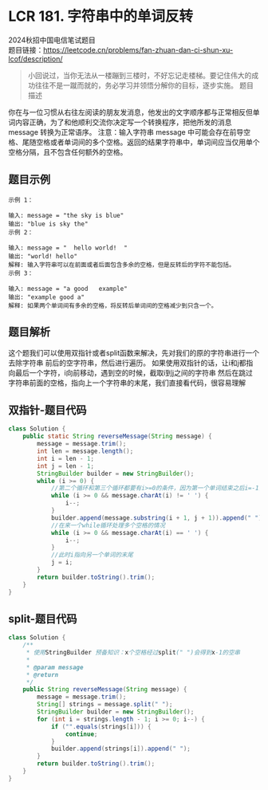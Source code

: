 # LCR 181. 字符串中的单词反转
2024秋招中国电信笔试题目<br>
题目链接：https://leetcode.cn/problems/fan-zhuan-dan-ci-shun-xu-lcof/description/


> 小回说过，当你无法从一楼蹦到三楼时，不好忘记走楼梯。要记住伟大的成功往往不是一蹴而就的，务必学习并领悟分解你的目标，逐步实施。
题目描述

你在与一位习惯从右往左阅读的朋友发消息，他发出的文字顺序都与正常相反但单词内容正确，为了和他顺利交流你决定写一个转换程序，把他所发的消息 message 转换为正常语序。
注意：输入字符串 message 中可能会存在前导空格、尾随空格或者单词间的多个空格。返回的结果字符串中，单词间应当仅用单个空格分隔，且不包含任何额外的空格。


## 题目示例
~~~
示例 1：

输入: message = "the sky is blue"
输出: "blue is sky the"
示例 2：

输入: message = "  hello world!  "
输出: "world! hello"
解释: 输入字符串可以在前面或者后面包含多余的空格，但是反转后的字符不能包括。
示例 3：

输入: message = "a good   example"
输出: "example good a"
解释: 如果两个单词间有多余的空格，将反转后单词间的空格减少到只含一个。
~~~

## 题目解析
这个题我们可以使用双指针或者split函数来解决，先对我们的原的字符串进行一个去除字符串
前后的空字符串，然后进行遍历。
如果使用双指针的话，让i和j都指向最后一个字符，i向前移动，遇到空的时候，截取i到j之间的字符串
然后在跳过字符串前面的空格，指向上一个字符串的末尾，我们直接看代码，很容易理解
## 双指针-题目代码
~~~ java
class Solution {
    public static String reverseMessage(String message) {
        message = message.trim();
        int len = message.length();
        int i = len - 1;
        int j = len - 1;
        StringBuilder builder = new StringBuilder();
        while (i >= 0) {
            //第二个循环和第三个循环都要有i>=0的条件，因为第一个单词结束之后i=-1，charAt(-1)会报错
            while (i >= 0 && message.charAt(i) != ' ') {
                i--;
            }
            builder.append(message.substring(i + 1, j + 1)).append(" ");
            //在来一个while循环处理多个空格的情况
            while (i >= 0 && message.charAt(i) == ' ') {
                i--;
            }
            //此时i指向另一个单词的末尾
            j = i;
        }
        return builder.toString().trim();
    }
}
~~~
## split-题目代码
~~~java
class Solution {
    /**
     * 使用StringBuilder 预备知识：x个空格经过split(" ")会得到x-1的空串
     *
     * @param message
     * @return
     */
    public String reverseMessage(String message) {
        message = message.trim();
        String[] strings = message.split(" ");
        StringBuilder builder = new StringBuilder();
        for (int i = strings.length - 1; i >= 0; i--) {
            if ("".equals(strings[i])) {
                continue;
            }
            builder.append(strings[i]).append(" ");
        }
        return builder.toString().trim();
    }
}
~~~